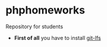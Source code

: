 # phphomeworks
Repository for students

- **First of all** you have to install [git-lfs](https://git-lfs.github.com/)
